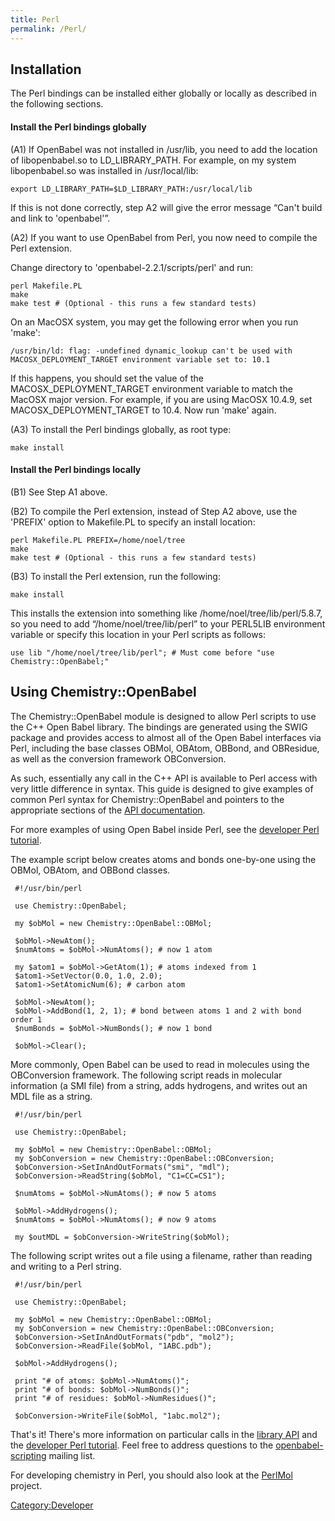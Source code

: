 ```yaml
---
title: Perl
permalink: /Perl/
---
```


Installation
------------

The Perl bindings can be installed either globally or locally as described in the following sections.

#### Install the Perl bindings globally

(A1) If OpenBabel was not installed in /usr/lib, you need to add the location of libopenbabel.so to LD_LIBRARY_PATH. For example, on my system libopenbabel.so was installed in /usr/local/lib:

    export LD_LIBRARY_PATH=$LD_LIBRARY_PATH:/usr/local/lib

If this is not done correctly, step A2 will give the error message “Can't build and link to 'openbabel'”.

(A2) If you want to use OpenBabel from Perl, you now need to compile the Perl extension.

Change directory to 'openbabel-2.2.1/scripts/perl' and run:

    perl Makefile.PL
    make
    make test # (Optional - this runs a few standard tests)

On an MacOSX system, you may get the following error when you run 'make':

    /usr/bin/ld: flag: -undefined dynamic_lookup can't be used with MACOSX_DEPLOYMENT_TARGET environment variable set to: 10.1

If this happens, you should set the value of the MACOSX_DEPLOYMENT_TARGET environment variable to match the MacOSX major version. For example, if you are using MacOSX 10.4.9, set MACOSX_DEPLOYMENT_TARGET to 10.4. Now run 'make' again.

(A3) To install the Perl bindings globally, as root type:

    make install

#### Install the Perl bindings locally

(B1) See Step A1 above.

(B2) To compile the Perl extension, instead of Step A2 above, use the 'PREFIX' option to Makefile.PL to specify an install location:

    perl Makefile.PL PREFIX=/home/noel/tree
    make
    make test # (Optional - this runs a few standard tests)

(B3) To install the Perl extension, run the following:

    make install

This installs the extension into something like /home/noel/tree/lib/perl/5.8.7, so you need to add “/home/noel/tree/lib/perl” to your PERL5LIB environment variable or specify this location in your Perl scripts as follows:

    use lib "/home/noel/tree/lib/perl"; # Must come before "use Chemistry::OpenBabel;"

Using Chemistry::OpenBabel
--------------------------

The Chemistry::OpenBabel module is designed to allow Perl scripts to use the C++ Open Babel library. The bindings are generated using the SWIG package and provides access to almost all of the Open Babel interfaces via Perl, including the base classes OBMol, OBAtom, OBBond, and OBResidue, as well as the conversion framework OBConversion.

As such, essentially any call in the C++ API is available to Perl access with very little difference in syntax. This guide is designed to give examples of common Perl syntax for Chemistry::OpenBabel and pointers to the appropriate sections of the [API documentation](http://openbabel.sourceforge.net/api/).

For more examples of using Open Babel inside Perl, see the [developer Perl tutorial](/Developer:Perl_Tutorial "wikilink").

The example script below creates atoms and bonds one-by-one using the OBMol, OBAtom, and OBBond classes.

     #!/usr/bin/perl

     use Chemistry::OpenBabel;

     my $obMol = new Chemistry::OpenBabel::OBMol;

     $obMol->NewAtom();
     $numAtoms = $obMol->NumAtoms(); # now 1 atom

     my $atom1 = $obMol->GetAtom(1); # atoms indexed from 1
     $atom1->SetVector(0.0, 1.0, 2.0);
     $atom1->SetAtomicNum(6); # carbon atom

     $obMol->NewAtom();
     $obMol->AddBond(1, 2, 1); # bond between atoms 1 and 2 with bond order 1
     $numBonds = $obMol->NumBonds(); # now 1 bond

     $obMol->Clear();


More commonly, Open Babel can be used to read in molecules using the OBConversion framework. The following script reads in molecular information (a SMI file) from a string, adds hydrogens, and writes out an MDL file as a string.

     #!/usr/bin/perl

     use Chemistry::OpenBabel;

     my $obMol = new Chemistry::OpenBabel::OBMol;
     my $obConversion = new Chemistry::OpenBabel::OBConversion;
     $obConversion->SetInAndOutFormats("smi", "mdl");
     $obConversion->ReadString($obMol, "C1=CC=CS1");

     $numAtoms = $obMol->NumAtoms(); # now 5 atoms

     $obMol->AddHydrogens();
     $numAtoms = $obMol->NumAtoms(); # now 9 atoms

     my $outMDL = $obConversion->WriteString($obMol);


The following script writes out a file using a filename, rather than reading and writing to a Perl string.

     #!/usr/bin/perl

     use Chemistry::OpenBabel;

     my $obMol = new Chemistry::OpenBabel::OBMol;
     my $obConversion = new Chemistry::OpenBabel::OBConversion;
     $obConversion->SetInAndOutFormats("pdb", "mol2");
     $obConversion->ReadFile($obMol, "1ABC.pdb");

     $obMol->AddHydrogens();

     print "# of atoms: $obMol->NumAtoms()";
     print "# of bonds: $obMol->NumBonds()";
     print "# of residues: $obMol->NumResidues()";

     $obConversion->WriteFile($obMol, "1abc.mol2");


That's it! There's more information on particular calls in the [library API](http://openbabel.sourceforge.net/api/) and the [developer Perl tutorial](/Developer:Perl_Tutorial "wikilink"). Feel free to address questions to the [openbabel-scripting](mailto:openbabel-scripting@lists.sourceforge.net) mailing list.

For developing chemistry in Perl, you should also look at the [PerlMol](http://perlmol.org/) project.

[Category:Developer](/Category:Developer "wikilink")